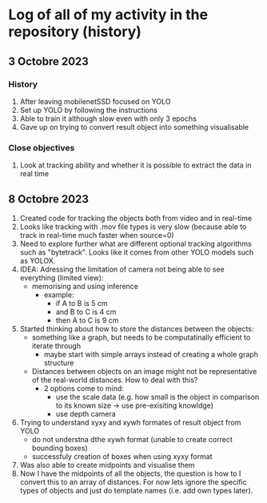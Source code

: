# Log of all of my activity in the repository (history)
## 3 Octobre 2023
### History
1. After leaving mobilenetSSD focused on YOLO
2. Set up YOLO by following the instructions
3. Able to train it although slow even with only 3 epochs
4. Gave up on trying to convert result object into something visualisable

### Close objectives
1. Look at tracking ability and whether it is possible to extract the data in real time


## 8 Octobre 2023
1. Created code for tracking the objects both from video and in real-time 
2. Looks like tracking with .mov file types is very slow (because able to track in real-time much faster when source=0)
3. Need to explore further what are different optional tracking algorithms such as "bytetrack". Looks like it comes from other YOLO models such as YOLOX. 
4. IDEA: Adressing the limitation of camera not being able to see everything (limited view):
    - memorising and using inference
        - example:
            - if A to B is 5 cm
            - and B to C is 4 cm
            - then A to C is 9 cm
5. Started thinking about how to store the distances between the objects:
    - something like a graph, but needs to be computatinally efficient to iterate through
        - maybe start with simple arrays instead of creating a whole graph structure
    - Distances between objects on an image might not be representative of the real-world distances. How to deal with this?
        - 2 options come to mind:
            - use the scale data (e.g. how small is the object in comparison to its known size -> use pre-exisiting knowldge) 
            - use depth camera
6. Trying to understand xyxy  and xywh formates of result object from YOLO
    - do not understna dthe xywh format (unable to create correct bounding boxes)
    - successfuly creation of boxes when using xyxy format
7. Was also able to create midpoints and visualise them 
8. Now I have the midpoints of all the objects, the question is how to I convert this to an array of distances. For now lets ignore the specific types of objects and just do template names (i.e. add own types later). 
